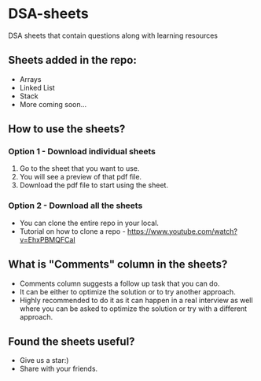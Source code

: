 # DSA-sheets
DSA sheets that contain questions along with learning resources

## Sheets added in the repo:
- Arrays
- Linked List
- Stack
- More coming soon...

## How to use the sheets?
### Option 1 - Download individual sheets
1. Go to the sheet that you want to use.
2. You will see a preview of that pdf file.
3. Download the pdf file to start using the sheet.

### Option 2 - Download all the sheets
- You can clone the entire repo in your local.
- Tutorial on how to clone a repo - https://www.youtube.com/watch?v=EhxPBMQFCaI

## What is "Comments" column in the sheets?
- Comments column suggests a follow up task that you can do.
- It can be either to optimize the solution or to try another approach.
- Highly recommended to do it as it can happen in a real interview as well where you can be asked to optimize the solution or try with a different approach.

## Found the sheets useful?
- Give us a star:)
- Share with your friends.
